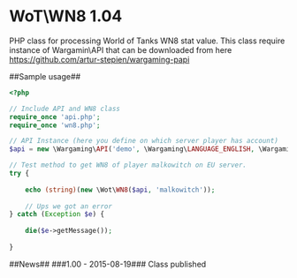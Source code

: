 # WoT\WN8 1.04
PHP class for processing World of Tanks WN8 stat value. This class require instance of Wargamin\API that can be downloaded from here https://github.com/artur-stepien/wargaming-papi

##Sample usage##
``` php
<?php

// Include API and WN8 class
require_once 'api.php';
require_once 'wn8.php';

// API Instance (here you define on which server player has account)
$api = new \Wargaming\API('demo', \Wargaming\LANGUAGE_ENGLISH, \Wargaming\SERVER_EU);

// Test method to get WN8 of player malkowitch on EU server.
try {
	
	echo (string)(new \Wot\WN8($api, 'malkowitch'));
	
	// Ups we got an error
} catch (Exception $e) {
	
	die($e->getMessage());
	
}
```

##News##
###1.00 - 2015-08-19###
Class published